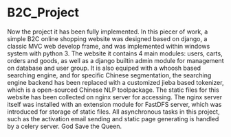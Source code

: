 # B2C_Project
Now the project it has been fully implemented. In this piecer of work, a simple B2C online shopping website was designed based on django, a classic MVC web develop frame, and was implemented within windows system with python 3. 
The website it contains 4 main modules: users, carts, orders and goods, as well as a django builtin admin module for management on database and user group. It is also equiped with a whoosh based searching engine, and for specific Chinese segmentation, the searching engine backend has been replaced with a customized jieba based tokenizer, which is a open-sourced Chinese NLP toolpackage. The static files for this website has been collected on nginx server for accessing. The nginx server itself was installed with an extension module for FastDFS server, which was introduced for storage of static files. All asynchronous tasks in this project, such as the activation email sending and static page generating is handled by a celery server.
God Save the Queen.
